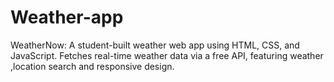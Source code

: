 # Weather-app
WeatherNow: A student-built weather web app using HTML, CSS, and JavaScript. Fetches real-time weather data via a free API, featuring weather ,location search and responsive design.
